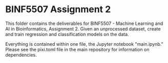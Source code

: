 # BINF5507 Assignment 2

This folder contains the deliverables for BINF5507 - Machine Learning and AI in Bioinformatics, Assignment 2.
    Given an unprocessed dataset, create and train regression and classification models on the data.

Everything is contained within one file, the Jupyter notebook "main.ipynb." Please see the pixi.toml file in the main repository for information on dependencies.
